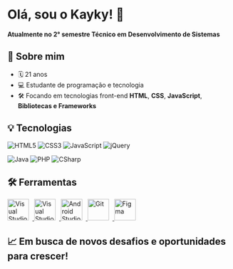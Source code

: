 # Olá, sou o Kayky! 👋

**Atualmente no 2° semestre Técnico em Desenvolvimento de Sistemas**  

## 🚀 Sobre mim

- 🗓️ 21 anos
- 💻 Estudante de programação e tecnologia
- 🛠️ Focando em tecnologias front-end **HTML**, **CSS**, **JavaScript**, **Bibliotecas e Frameworks**

## 💡 Tecnologias

![HTML5](https://img.shields.io/badge/HTML5-E34F26?style=for-the-badge&logo=html5&logoColor=white)
![CSS3](https://img.shields.io/badge/CSS3-1572B6?style=for-the-badge&logo=css3&logoColor=white)
![JavaScript](https://img.shields.io/badge/JavaScript-F7DF1E?style=for-the-badge&logo=javascript&logoColor=black)
![jQuery](https://img.shields.io/badge/jQuery-0769AD?style=for-the-badge&logo=jquery&logoColor=white)

![Java](https://img.shields.io/badge/Java-007396?style=for-the-badge&logo=java&logoColor=white)
![PHP](https://img.shields.io/badge/PHP-777BB4?style=for-the-badge&logo=php&logoColor=white)
![CSharp](https://img.shields.io/badge/C%23-239120?style=for-the-badge&logo=c-sharp&logoColor=white)


## 🛠️ Ferramentas

<a href="https://visualstudio.microsoft.com/" title="Visual Studio" target="_blank" rel="noopener">
  <img src="https://cdn.simpleicons.org/visualstudio/5C2D91" alt="Visual Studio" width="48" height="48" style="margin-right:8px"/>
</a>
<a href="https://code.visualstudio.com" title="Visual Studio Code" target="_blank" rel="noopener">
  <img src="https://cdn.jsdelivr.net/gh/devicons/devicon/icons/vscode/vscode-original.svg" alt="Visual Studio Code" width="48" height="48" style="margin-right:8px"/>
</a>
<a href="https://developer.android.com/studio" title="Android Studio" target="_blank" rel="noopener">
  <img src="https://cdn.jsdelivr.net/gh/devicons/devicon/icons/androidstudio/androidstudio-original.svg" alt="Android Studio" width="48" height="48" style="margin-right:8px"/>
</a>
<a href="https://git-scm.com/" title="Git" target="_blank" rel="noopener">
  <img src="https://cdn.simpleicons.org/git/F05032" alt="Git" width="48" height="48" style="margin-right:8px"/>
</a>
<a href="https://www.figma.com/" title="Figma" target="_blank" rel="noopener">
  <img src="https://cdn.simpleicons.org/figma" alt="Figma" width="48" height="48" style="margin-right:8px"/>
</a>


## 📈 Em busca de novos desafios e oportunidades para crescer!

